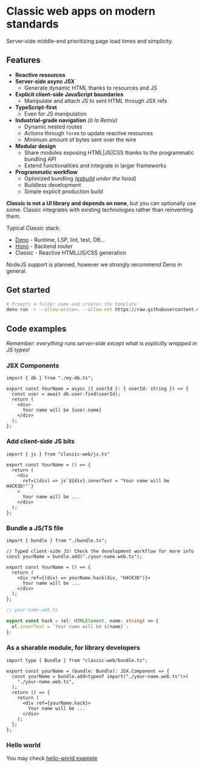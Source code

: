 # Classic web apps on modern standards

Server-side middle-end prioritizing page load times and simplicity.

## Features

- **Reactive resources**
- **Server-side async JSX**
  - Generate dynamic HTML thanks to resources and JS
- **Explicit client-side JavaScript boundaries**
  - Manipulate and attach JS to sent HTML through JSX refs
- **TypeScript-first**
  - Even for JS manipulation
- **Industrial-grade navigation** *(à la Remix)*
  - Dynamic nested routes
  - Actions through `form`s to update reactive resources
  - Minimum amount of bytes sent over the wire
- **Modular design**
  - Share modules exposing HTML|JS|CSS thanks to the programmatic bundling API
  - Extend functionalities and integrate in larger frameworks
- **Programmatic workflow**
  - Optimized bundling *([esbuild](https://esbuild.github.io/) under the hood)*
  - Buildless development
  - Simple explicit production build

**Classic is not a UI library and depends on none**, but you can optionally use some.
Classic integrates with existing technologies rather than reinventing them.

Typical Classic stack:
- [Deno](https://deno.com/) - Runtime, LSP, lint, test, DB...
- [Hono](https://hono.dev/) - Backend router
- Classic - Reactive HTML/JS/CSS generation

NodeJS support is planned, however we strongly recommend Deno in general.

## Get started

```sh
# Prompts a folder name and creates the template
deno run -r --allow-write=. --allow-net https://raw.githubusercontent.com/ngasull/classic/master/init.ts
```

## Code examples

_Remember: everything runs server-side except what is explicitly wrapped in JS types!_

### JSX Components

```tsx
import { db } from "./my-db.ts";

export const YourName = async ({ userId }: { userId: string }) => {
  const user = await db.user.find(userId);
  return (
    <div>
      Your name will be {user.name}
    </div>
  );
};
```

### Add client-side JS bits

```tsx
import { js } from "classic-web/js.ts"

export const YourName = () => {
  return (
    <div
      ref={(div) => js`${div}.innerText = "Your name will be H4CK3D!"`}
    >
      Your name will be ...
    </div>
  );
};
```

### Bundle a JS/TS file

```tsx
import { bundle } from "./bundle.ts";

// Typed client-side JS! Check the development workflow for more info
const yourName = bundle.add("./your-name.web.ts");

export const YourName = () => {
  return (
    <div ref={(div) => yourName.hack(div, "H4CK3D")}>
      Your name will be ...
    </div>
  );
};
```

```ts
// your-name.web.ts

export const hack = (el: HTMLElement, name: string) => {
  el.innerText = `Your name will be ${name}`;
};
```

### As a sharable module, for library developers

```tsx
import type { Bundle } from "classic-web/bundle.ts";

export const yourName = (bundle: Bundle): JSX.Component => {
  const yourName = bundle.add<typeof import("./your-name.web.ts")>(
    "./your-name.web.ts",
  );
  return () => {
    return (
      <div ref={yourName.hack}>
        Your name will be ...
      </div>
    );
  };
};
```

### Hello world

You may check [hello-world example](./examples/hello-world)

